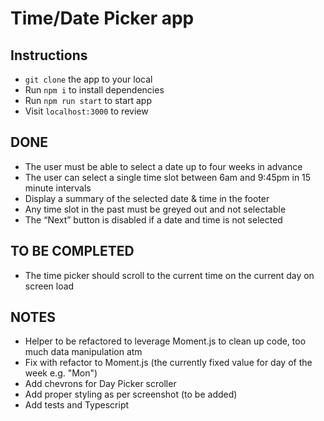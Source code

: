 # Time/Date Picker app

## Instructions

- `git clone` the app to your local
- Run `npm i` to install dependencies
- Run `npm run start` to start app
- Visit `localhost:3000` to review

## DONE

- The user must be able to select a date up to four weeks in advance
- The user can select a single time slot between 6am and 9:45pm in 15 minute intervals
- Display a summary of the selected date & time in the footer
- Any time slot in the past must be greyed out and not selectable
- The “Next” button is disabled if a date and time is not selected

## TO BE COMPLETED

- The time picker should scroll to the current time on the current day on screen load

## NOTES

- Helper to be refactored to leverage Moment.js to clean up code, too much data manipulation atm
- Fix with refactor to Moment.js (the currently fixed value for day of the week e.g. "Mon")
- Add chevrons for Day Picker scroller
- Add proper styling as per screenshot (to be added)
- Add tests and Typescript
